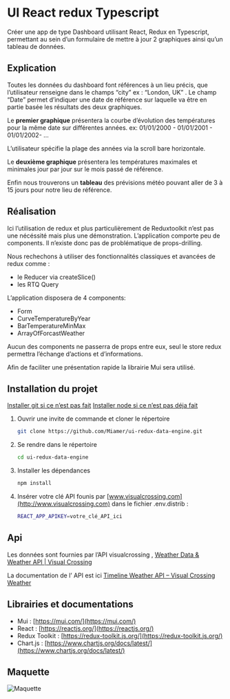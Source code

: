 # UI React redux Typescript

Créer une app de type Dashboard utilisant React, Redux en Typescript, permettant au sein d’un formulaire de mettre à jour 2 graphiques ainsi qu’un tableau de données.

## Explication

Toutes les données du dashboard font références à un lieu précis, que l’utilisateur renseigne dans le champs “city” ex : “London, UK” . Le champ “Date” permet d’indiquer une date de référence sur laquelle va être en partie basée les résultats des deux graphiques.

Le **premier graphique** présentera la courbe d’évolution des températures pour la même date sur différentes années. ex: 01/01/2000 - 01/01/2001 - 01/01/2002- …

L’utilisateur spécifie la plage des années via la scroll bare horizontale.

Le **deuxième graphique** présentera les températures maximales et minimales jour par jour sur le mois passé de référence.

Enfin nous trouverons un **tableau** des prévisions météo pouvant aller de 3 à 15 jours pour notre lieu de référence.

## Réalisation

Ici l’utilisation de redux et plus particulièrement de Reduxtoolkit n’est pas une nécéssité mais plus une démonstration. L’application comporte peu de components. Il n’existe donc pas de problématique de props-drilling.

Nous rechechons à utiliser des fonctionnalités classiques et avancées de redux comme : 
- le Reducer via createSlice()
- les RTQ Query

L’application disposera de 4 components:
- Form
- CurveTemperatureByYear
- BarTemperatureMinMax
- ArrayOfForcastWeather

Aucun des components ne passerra de props entre eux, seul le store redux permettra l’échange d’actions et d’informations.

Afin de faciliter une présentation rapide la librairie Mui sera utilisé.

## Installation du projet

[Installer git si ce n’est pas fait](https://git-scm.com/downloads)
[Installer node si ce n’est pas déja fait](https://git-scm.com/downloads)

1. Ouvrir une invite de commande et cloner le répertoire
    
    ```bash
    git clone https://github.com/Miamer/ui-redux-data-engine.git
    ```
    
2. Se rendre dans le répertoire
    
    ```bash
    cd ui-redux-data-engine
    ```
    
3. Installer les dépendances
    
    ```bash
    npm install
    ```
    
4. Insérer votre clé API founis par [www.visualcrossing.com](http://www.visualcrossing.com) dans le fichier .env.distrib :

    ```bash
    REACT_APP_APIKEY=votre_clé_API_ici
    ```

## Api

Les données sont fournies par l’API visualcrossing , [Weather Data & Weather API | Visual Crossing](https://www.visualcrossing.com/)

La documentation de l’ API est ici [Timeline Weather API – Visual Crossing Weather](https://www.visualcrossing.com/resources/documentation/weather-api/timeline-weather-api/)

## Librairies et documentations

- Mui : [https://mui.com/](https://mui.com/)
- React : [https://reactjs.org/](https://reactjs.org/)
- Redux Toolkit : [https://redux-toolkit.js.org/](https://redux-toolkit.js.org/)
- Chart.js : [https://www.chartjs.org/docs/latest/](https://www.chartjs.org/docs/latest/)

## Maquette

![Maquette](http://images.eyux3166.odns.fr/maquette-Ui-data-engine.png "Maquette UI")

